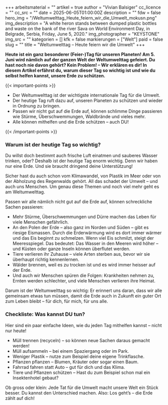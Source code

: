 +++
arbeitsmaterial = ""
artikel = true
author = "Vivian Balsiger"
cc_licence = ""
cc_src = ""
date = 2025-06-05T01:00:00Z
description = ""
fdw = false
hero_img = "/Weltumwelttag_Heute_feiern_wir_die_Umwelt_mokusn.png"
img_description = "A white heron stands between dumped plastic bottles and waste on the bank of the river Sava on World Environment Day, in Belgrade, Serbia, Friday, June 5, 2020."
img_photographer = "KEYSTONE"
img_src = ""
kategorien = []
kfk = false
markierungen = ["Welt"]
paid = false
slug = ""
title = "Weltumwelttag – Heute feiern wir die Umwelt"
+++

**Heute ist ein ganz besonderer (Feier-)Tag für unseren Planeten! Am 5. Juni wird nämlich auf der ganzen Welt der Weltumwelttag gefeiert. Du hast noch nie davon gehört? Kein Problem! – Wir erklären es dir! In diesem Artikel erfährst du, warum dieser Tag so wichtig ist und wie du selbst helfen kannst, unsere Erde zu schützen.**

{{< important-points >}}

<ul>

<li>Der Weltumwelttag ist der wichtigste internationale Tag für die Umwelt.
</li>

<li>Der heutige Tag ruft dazu auf, unseren Planeten zu schützen und wieder in Ordnung zu bringen.
</li>

<li>Passen wir nicht gut auf die Erde auf, können schlimme Dinge passieren wie Stürme, Überschwemmungen, Waldbrände und vieles mehr.
</li>

<li>Alle können mithelfen und die Erde schützen – auch DU!
</li>

</ul>

{{< /important-points >}}

### Warum ist der heutige Tag so wichtig?

Du willst doch bestimmt auch frische Luft einatmen und sauberes Wasser trinken, oder? Deshalb ist der heutige Tag enorm wichtig. Denn wir haben nur eine Erde. Und sie braucht dringend deine Unterstützung!

Sicher hast du auch schon vom Klimawandel, von Plastik im Meer oder von der Abholzung des Regenwalds gehört. All das schadet der Umwelt – und auch uns Menschen. Um genau diese Themen und noch viel mehr geht es am Weltumwelttag.

Passen wir alle nämlich nicht gut auf die Erde auf, können schreckliche Sachen passieren:

- Mehr Stürme, Überschwemmungen und Dürre machen das Leben für viele Menschen gefährlich.
- An den Polen der Erde – also ganz im Norden und Süden  – gibt es riesige Eismassen. Durch die Erderwärmung wird es dort immer wärmer und das Eis beginnt zu schmelzen. Wenn viel Eis schmilzt, steigt der Meeresspiegel. Das bedeutet: Das Wasser in den Meeren wird höher – und Küsten oder ganze Inseln können überflutet werden.
- Tiere verlieren ihr Zuhause – viele Arten sterben aus, bevor wir sie überhaupt richtig kennenlernen.
- Wälder brennen, weil es zu trocken ist und es wird immer heisser auf der Erde.
- Und auch wir Menschen spüren die Folgen: Krankheiten nehmen zu, Ernten werden schlechter, und viele Menschen verlieren ihre Heimat.

Darum ist der Weltumwelttag so wichtig: Er erinnert uns daran, dass wir alle gemeinsam etwas tun müssen, damit die Erde auch in Zukunft ein guter Ort zum Leben bleibt – für dich, für mich, für uns alle.

### Checkliste: Was kannst DU tun?

Hier sind ein paar einfache Ideen, wie du jeden Tag mithelfen kannst – nicht nur heute!

- Müll trennen (recyceln) – so können neue Sachen daraus gemacht werden!
- Müll aufsammeln – bei einem Spaziergang oder im Park.
- Weniger Plastik – nutze zum Beispiel deine eigene Trinkflasche.
- Pflanzen pflanzen – Blumen, Kräuter oder sogar einen Baum.
- Fahrrad fahren statt Auto – gut für dich und das Klima.
- Tiere und Pflanzen schützen – Hast du zum Beispiel schon mal ein Insektenhotel gebaut?

Ob gross oder klein: Jede Tat für die Umwelt macht unsere Welt ein Stück besser. Du kannst den Unterschied machen. Also: Los geht’s – die Erde zählt auf dich!
